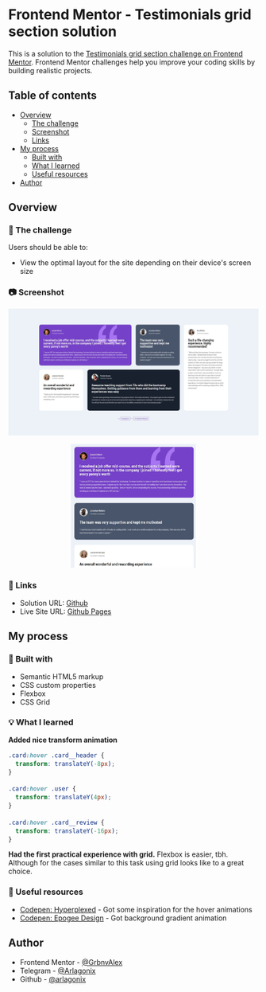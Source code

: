 # Frontend Mentor - Testimonials grid section solution

This is a solution to the [Testimonials grid section challenge on Frontend Mentor](https://www.frontendmentor.io/challenges/testimonials-grid-section-Nnw6J7Un7). Frontend Mentor challenges help you improve your coding skills by building realistic projects.

## Table of contents

- [Overview](#overview)
  - [The challenge](#the-challenge)
  - [Screenshot](#screenshot)
  - [Links](#links)
- [My process](#my-process)
  - [Built with](#built-with)
  - [What I learned](#what-i-learned)
  - [Useful resources](#useful-resources)
- [Author](#author)

## Overview

### 📝 The challenge

Users should be able to:

- View the optimal layout for the site depending on their device's screen size

### 📷 Screenshot

![Large](./images/solution/solution-wide.jpg)

<p align="center">
  <img src="./images/solution/solution-narrow.jpg" width="50%">
</p>

### 🔗 Links

- Solution URL: [Github](https://github.com/arlagonix/arlagonix.github.io/tree/main/projects/testimonials-grid-section-main)
- Live Site URL: [Github Pages](https://arlagonix.github.io/projects/testimonials-grid-section-main/)

## My process

### 🔧 Built with

- Semantic HTML5 markup
- CSS custom properties
- Flexbox
- CSS Grid

### 💡 What I learned

**Added nice transform animation**

```css
.card:hover .card__header {
  transform: translateY(-8px);
}

.card:hover .user {
  transform: translateY(4px);
}

.card:hover .card__review {
  transform: translateY(-16px);
}
```

**Had the first practical experience with grid.**
Flexbox is easier, tbh. Although for the cases similar to this task using grid looks like to a great choice.

### 🔗 Useful resources

- [Codepen: Hyperplexed](https://codepen.io/Hyperplexed/pen/vYpXNJd) - Got some inspiration for the hover animations
- [Codepen: Epogee Design](https://codepen.io/epogeedesign/pen/dyGOZoQ?editors=1100) - Got background gradient animation

## Author

- Frontend Mentor - [@GrbnvAlex](https://www.frontendmentor.io/profile/GrbnvAlex)
- Telegram - [@Arlagonix](https://t.me/Arlagonix)
- Github - [@arlagonix](https://github.com/arlagonix)
